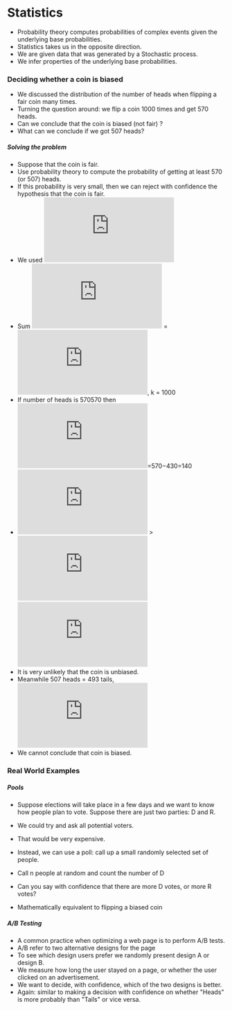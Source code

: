 # Statistics 

  - Probability theory computes probabilities of complex events given the underlying base probabilities.
  - Statistics takes us in the opposite direction.
  - We are given data that was generated by a Stochastic process.
  - We infer properties of the underlying base probabilities.

### Deciding whether a coin is biased

  - We discussed the distribution of the number of heads when flipping a fair coin many times.
  - Turning the question around: we flip a coin 1000 times and get 570 heads.
  - Can we conclude that the coin is biased (not fair) ?
  - What can we conclude if we got 507 heads?
  
##### Solving the problem

  - Suppose that the coin is fair.
  - Use probability theory to compute the probability of getting at least 570 (or 507) heads.
  - If this probability is very small, then we can reject with confidence the hypothesis that the coin is fair.
  - We used ![](http://latex.codecogs.com/png.latex?x_%7Bi%7D%20%3D%20&plus;-%201)
  - Sum ![](http://latex.codecogs.com/png.latex?S_%7Bk%7D) = ![](http://latex.codecogs.com/png.latex?S_%7Bk%7D%3D%20%5Csum_%7Bi%3D1%7D%5E%7Bk%7Dx_%7Bi%7D), k = 1000
  - If number of heads is 570570 then ![](http://latex.codecogs.com/png.latex?S_%7B1000%7D)=570−430=140
  - ![](http://latex.codecogs.com/png.latex?%7CS_%7B1000%7D%7C) > ![](http://latex.codecogs.com/png.latex?4%5Csqrt%7Bk%7D) ![](http://latex.codecogs.com/png.latex?%5Capprox%20126.5)
  - It is very unlikely that the coin is unbiased.
  - Meanwhile 507 heads = 493 tails, ![](http://latex.codecogs.com/png.latex?S_%7Bn%7D%20%3D%2014%3C%20126.5)
  - We cannot conclude that coin is biased.
 
 ### Real World Examples
 
 ##### Pools
  - Suppose elections will take place in a few days and we want to know how people plan to vote.
    Suppose there are just two parties: D and R.

  - We could try and ask all potential voters.
  - That would be very expensive.
  - Instead, we can use a poll: call up a small randomly selected set of people.
  - Call n people at random and count the number of D
  - Can you say with confidence that there are more D votes, or more R votes?
  - Mathematically equivalent to flipping a biased coin
 
 ##### A/B Testing
  - A common practice when optimizing a web page is to perform A/B tests.
  - A/B refer to two alternative designs for the page
  - To see which design users prefer we randomly present design A or design B.
  - We measure how long the user stayed on a page, or whether the user clicked on an advertisement.
  - We want to decide, with confidence, which of the two designs is better.
  - Again: similar to making a decision with confidence on whether "Heads" is more probably than "Tails" or vice versa.
  
  
